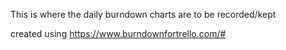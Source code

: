 This is where the daily burndown charts are to be recorded/kept

created using https://www.burndownfortrello.com/#